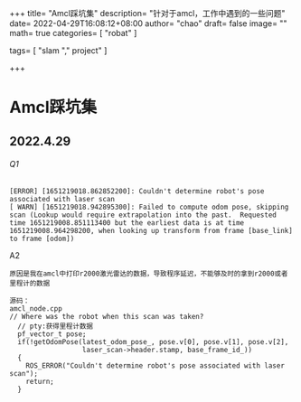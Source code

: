 +++
title= "Amcl踩坑集"
description= "针对于amcl，工作中遇到的一些问题"
date= 2022-04-29T16:08:12+08:00
author= "chao"
draft= false
image= "" 
math= true
categories= [
    "robat"
]

tags=  [
    "slam "," project"
]

+++

# Amcl踩坑集



## 2022.4.29

###### Q1

~~~shell
[ERROR] [1651219018.862852200]: Couldn't determine robot's pose associated with laser scan
[ WARN] [1651219018.942895300]: Failed to compute odom pose, skipping scan (Lookup would require extrapolation into the past.  Requested time 1651219008.851113400 but the earliest data is at time 1651219008.964298200, when looking up transform from frame [base_link] to frame [odom])
~~~

A2

~~~
原因是我在amcl中打印r2000激光雷达的数据，导致程序延迟，不能够及时的拿到r2000或者里程计的数据

源码：
amcl_node.cpp
// Where was the robot when this scan was taken?
  // pty:获得里程计数据
  pf_vector_t pose;
  if(!getOdomPose(latest_odom_pose_, pose.v[0], pose.v[1], pose.v[2],
                  laser_scan->header.stamp, base_frame_id_))
  {
    ROS_ERROR("Couldn't determine robot's pose associated with laser scan");
    return;
  }

~~~


